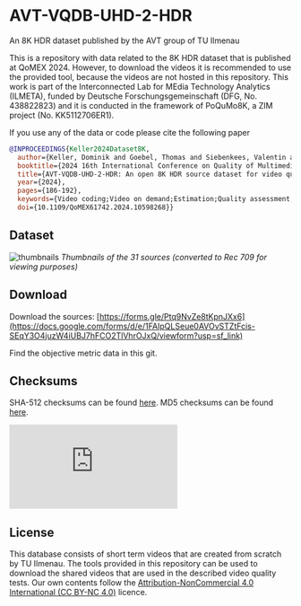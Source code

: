 # AVT-VQDB-UHD-2-HDR
An 8K HDR dataset published by the AVT group of TU Ilmenau

This is a repository with data related to the 8K HDR dataset that is published at QoMEX 2024.
However, to download the videos it is recommended to use the provided tool, because the videos are not hosted in this repository.
This work is part of the Interconnected Lab for MEdia Technology Analytics (ILMETA), funded by Deutsche Forschungsgemeinschaft (DFG, No. 438822823) and it is conducted in the framework of PoQuMo8K, a ZIM project (No. KK5112706ER1).

If you use any of the data or code please cite the following paper

```bibtex
@INPROCEEDINGS{Keller2024Dataset8K,
  author={Keller, Dominik and Goebel, Thomas and Siebenkees, Valentin and Prenzel, Julius and Raake, Alexander},
  booktitle={2024 16th International Conference on Quality of Multimedia Experience (QoMEX)}, 
  title={AVT-VQDB-UHD-2-HDR: An open 8K HDR source dataset for video quality research}, 
  year={2024},
  pages={186-192},
  keywords={Video coding;Video on demand;Estimation;Quality assessment;Planning;High dynamic range;Web sites;UHDTV;8K;UHD-2;Dataset;Video Quality;Subjective Evaluation},
  doi={10.1109/QoMEX61742.2024.10598268}}
```
## Dataset

![thumbnails](github_images/thumbnails.png)
*Thumbnails of the 31 sources (converted to Rec 709 for viewing purposes)*

## Download
Download the sources: [https://forms.gle/Ptq9NvZe8tKpnJXx6](https://docs.google.com/forms/d/e/1FAIpQLSeue0AVOvSTZtFcis-SEqY3O4juzW4iUBJ7hFCO2TlVhrOJxQ/viewform?usp=sf_link)

Find the objective metric data in this git.

## Checksums   

SHA-512 checksums can be found [here](https://avtshare01.rz.tu-ilmenau.de/avt-vqdb-uhd-2-hdr/checksums.sha512).
MD5 checksums can be found [here](https://avtshare01.rz.tu-ilmenau.de/avt-vqdb-uhd-2-hdr/checksums.md5).

![](https://avtshare01.rz.tu-ilmenau.de/asstt/glo.php?key=0ac46938ffb810873bf393adff8b1529&p=uhd2)

## License
This database consists of short term videos that are created from scratch by TU Ilmenau. The tools provided in this repository can be used to download the shared videos that are used in the described video quality tests.
Our own contents follow the [Attribution-NonCommercial 4.0 International (CC BY-NC 4.0)](https://creativecommons.org/licenses/by-nc/4.0/) licence.

